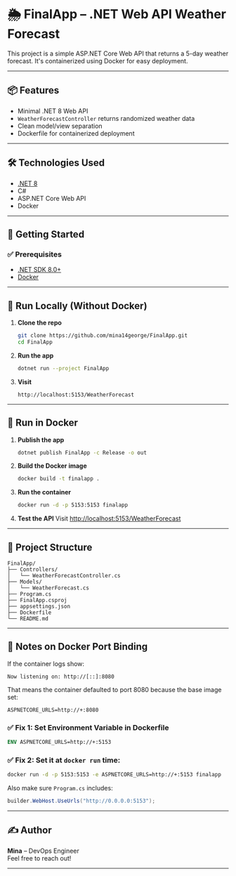 # 🌦️ FinalApp – .NET Web API Weather Forecast

This project is a simple ASP.NET Core Web API that returns a 5-day weather forecast. It's containerized using Docker for easy deployment.

---

## 📦 Features

- Minimal .NET 8 Web API
- `WeatherForecastController` returns randomized weather data
- Clean model/view separation
- Dockerfile for containerized deployment

---

## 🛠️ Technologies Used

- [.NET 8](https://dotnet.microsoft.com/en-us/)
- C#
- ASP.NET Core Web API
- Docker

---

## 🚀 Getting Started

### ✅ Prerequisites

- [.NET SDK 8.0+](https://dotnet.microsoft.com/en-us/download)
- [Docker](https://docs.docker.com/get-docker/)

---

## 🧪 Run Locally (Without Docker)

1. **Clone the repo**

   ```bash
   git clone https://github.com/mina14george/FinalApp.git
   cd FinalApp
   ```

2. **Run the app**

   ```bash
   dotnet run --project FinalApp
   ```

3. **Visit**

   ```
   http://localhost:5153/WeatherForecast
   ```

---

## 🐳 Run in Docker

1. **Publish the app**

   ```bash
   dotnet publish FinalApp -c Release -o out
   ```

2. **Build the Docker image**

   ```bash
   docker build -t finalapp .
   ```

3. **Run the container**

   ```bash
   docker run -d -p 5153:5153 finalapp
   ```

4. **Test the API** Visit [http://localhost:5153/WeatherForecast](http://localhost:5153/WeatherForecast)

---

## 📂 Project Structure

```
FinalApp/
├── Controllers/
│   └── WeatherForecastController.cs
├── Models/
│   └── WeatherForecast.cs
├── Program.cs
├── FinalApp.csproj
├── appsettings.json
├── Dockerfile
└── README.md
```

---

## 🧠 Notes on Docker Port Binding

If the container logs show:

```
Now listening on: http://[::]:8080
```

That means the container defaulted to port 8080 because the base image set:

```env
ASPNETCORE_URLS=http://+:8080
```

### ✅ Fix 1: Set Environment Variable in Dockerfile

```dockerfile
ENV ASPNETCORE_URLS=http://+:5153
```

### ✅ Fix 2: Set it at `docker run` time:

```bash
docker run -d -p 5153:5153 -e ASPNETCORE_URLS=http://+:5153 finalapp
```

Also make sure `Program.cs` includes:

```csharp
builder.WebHost.UseUrls("http://0.0.0.0:5153");
```

---

## ✍️ Author

**Mina** – DevOps Engineer\
Feel free to reach out!

---
